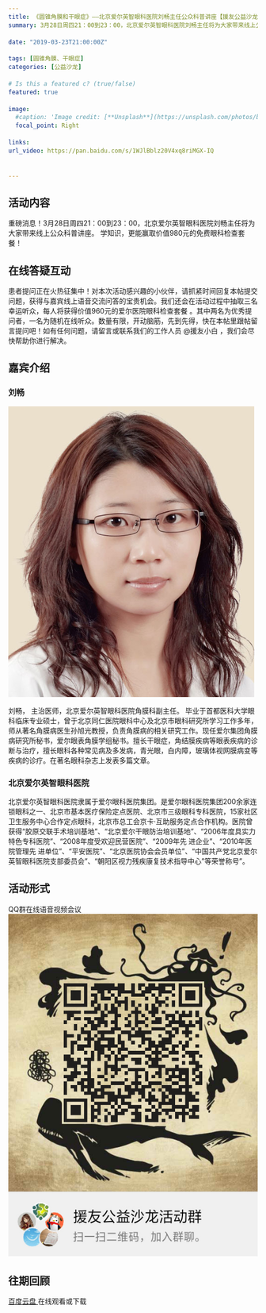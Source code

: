 ```yaml
---
title: 《圆锥角膜和干眼症》——北京爱尔英智眼科医院刘畅主任公众科普讲座【援友公益沙龙第49期】
summary: 3月28日周四21：00到23：00，北京爱尔英智眼科医院刘畅主任将为大家带来线上公众科普讲座。 学知识，更能赢取价值980元的免费眼科检查套餐！

date: "2019-03-23T21:00:00Z"

tags: [圆锥角膜、干眼症]
categories: [公益沙龙]

# Is this a featured c? (true/false)
featured: true

image:
  #caption: 'Image credit: [**Unsplash**](https://unsplash.com/photos/bzdhc5b3Bxs)'
  focal_point: Right

links:
url_video: https://pan.baidu.com/s/1WJlBblz20V4xq8riMGX-IQ


---
```


## 活动内容

重磅消息！3月28日周四21：00到23：00，北京爱尔英智眼科医院刘畅主任将为大家带来线上公众科普讲座。 学知识，更能赢取价值980元的免费眼科检查套餐！


## 在线答疑互动

患者提问正在火热征集中！对本次活动感兴趣的小伙伴，请抓紧时间回复本帖提交问题，获得与嘉宾线上语音交流问答的宝贵机会。我们还会在活动过程中抽取三名幸运听众，每人将获得价值960元的爱尔医院眼科检查套餐 。其中两名为优秀提问者，一名为随机在线听众。数量有限，开动脑筋，先到先得，快在本帖里跟帖留言提问吧！如有任何问题，请留言或联系我们的工作人员 @援友小白 ，我们会尽快帮助你进行解决。




## 嘉宾介绍

### 刘畅

![image|140x250](/img/49-1.png) 


刘畅， 主治医师，北京爱尔英智眼科医院角膜科副主任。
毕业于首都医科大学眼科临床专业硕士，曾于北京同仁医院眼科中心及北京市眼科研究所学习工作多年，师从著名角膜病医生孙旭光教授，负责角膜病的相关研究工作。现任爱尔集团角膜病研究所秘书，爱尔眼表角膜学组秘书。擅长干眼症，角结膜疾病等眼表疾病的诊断与治疗，擅长眼科各种常见病及多发病，青光眼，白内障，玻璃体视网膜病变等疾病的诊疗。在著名眼科杂志上发表多篇文章。



### 北京爱尔英智眼科医院


北京爱尔英智眼科医院隶属于爱尔眼科医院集团。是爱尔眼科医院集团200余家连锁眼科之一、北京市基本医疗保险定点医院、北京市三级眼科专科医院，15家社区卫生服务中心合作定点眼科，北京市总工会京卡·互助服务定点合作机构。医院曾获得“胶原交联手术培训基地”、“北京爱尔干眼防治培训基地”、“2006年度具实力特色专科医院”、“2008年度受欢迎民营医院”、“2009年先 进企业”、“2010年医院管理先 进单位”、“平安医院”、“北京医院协会会员单位”、“中国共产党北京爱尔英智眼科医院支部委员会”、“朝阳区视力残疾康复技术指导中心”等荣誉称号”。

## 活动形式

QQ群在线语音视频会议
![image](/img/49-2.png) 
## 往期回顾

[百度云盘 ](https://pan.baidu.com/s/1WJlBblz20V4xq8riMGX-IQ)在线观看或下载
